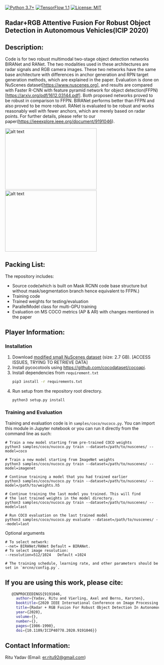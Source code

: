 [![Python 3.7+](https://img.shields.io/badge/python-3.7+-blue.svg)](https://www.python.org/downloads/release/python-376/)
[![TensorFlow 1.1](https://img.shields.io/badge/tensorflow-1.1.4-blue.svg)](https://github.com/tensorflow/tensorflow/releases/tag/v1.15.2)
[![License: MIT](https://img.shields.io/badge/License-MIT-yellow.svg)](https://github.com/RituYadav92/NuScenes_radar_RGBFused-Detection/blob/master/LICENCE)


## Radar+RGB Attentive Fusion For Robust Object Detection in Autonomous Vehicles(ICIP 2020)

## Description: 
Code is for two robust multimodal two-stage object detection networks BIRANet and RANet. The two modalities used in these
architectures are radar signals and RGB camera images. These two networks have the same base architecture with differences
in anchor generation and RPN target generation methods, which are explained in the paper. Evaluation is done on NuScenes dataset[https://www.nuscenes.org],
and results are compared with Faster R-CNN with feature pyramid network for object detection(FFPN)[https://arxiv.org/pdf/1612.03144.pdf].
Both proposed networks proved to be robust in comparison to FFPN. BIRANet performs better than FFPN and also proved to be more robust.
RANet is evaluated to be robust and works reasonably well with fewer anchors, which are merely based on radar points.
For further details, please refer to our paper(https://ieeexplore.ieee.org/document/9191046).

<img src="https://github.com/RituYadav92/NuScenes_radar_RGBFused-Detection/blob/master/Demo/Front.gif" alt="alt text" width="300" height="200"> &nbsp; &nbsp; &nbsp;<img src="https://github.com/RituYadav92/NuScenes_radar_RGBFused-Detection/blob/master/Demo/Back_Cam.gif" alt="alt text" width="300" height="200">

## Packing List: 
The repository includes:
* Source code(which is built on Mask RCNN code base structure but without mask/segmentation branch hence equivalent to FFPN.)
* Training code
* Trained weights for testing/evaluation
* ParallelModel class for multi-GPU training
* Evaluation on MS COCO metrics (AP & AR) with changes mentioned in the paper

## Player Information:  

### Installation
1. Download [modified small NuScenes dataset](https://seafile.rlp.net/d/957d8819906a4d6c8d57/) (size: 2.7 GB). [ACCESS ISSUES, TRYING TO RETRIEVE DATA]
2. Install pycocotools using https://github.com/cocodataset/cocoapi.
3. Install dependencies from `requirement.txt`
   ```bash
   pip3 install -r requirements.txt
   ```
4. Run setup from the repository root directory.
    ```bash
    python3 setup.py install
    ``` 

### Training and Evaluation
Training and evaluation code is in `samples/coco/nucoco.py`.
You can import this module in Jupyter notebook  or you can run it directly from the command line as such:

```
# Train a new model starting from pre-trained COCO weights
python3 samples/coco/nucoco.py train --dataset=/path/to/nuscenes/ --model=coco

# Train a new model starting from ImageNet weights
python3 samples/coco/nucoco.py train --dataset=/path/to/nuscenes/ --model=imagenet

# Continue training a model that you had trained earlier
python3 samples/coco/nucoco.py train --dataset=/path/to/nuscenes/ --model=/path/to/weights.h5

# Continue training the last model you trained. This will find
# the last trained weights in the model directory.
python3 samples/coco/nucoco.py train --dataset=/path/to/nuscenes/ --model=last

# Run COCO evaluation on the last trained model
python3 samples/coco/nucoco.py evaluate --dataset=/path/to/nuscenes/ --model=last
```
Optional arguments
```
# To select network:
--net= BIRANet/RANet Default = BIRANet.
# To select image resolution:
--resolution=512/1024   Default =1024

# The training schedule, learning rate, and other parameters should be set in `mrcnn/config.py`.
```
## If you are using this work, please cite:
```bash
   @INPROCEEDINGS{9191046,
     author={Yadav, Ritu and Vierling, Axel and Berns, Karsten},
     booktitle={2020 IEEE International Conference on Image Processing (ICIP)}, 
     title={Radar + RGB Fusion For Robust Object Detection In Autonomous Vehicle}, 
     year={2020},
     volume={},
     number={},
     pages={1986-1990},
     doi={10.1109/ICIP40778.2020.9191046}}
``` 
## Contact Information: 
Ritu Yadav (Email: er.ritu92@gmail.com)
